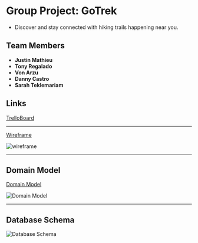# Group Project: GoTrek

- Discover and stay connected with hiking trails happening near you.

## Team Members

- **Justin Mathieu**
- **Tony Regalado**
- **Von Arzu**
- **Danny Castro**
- **Sarah Teklemariam**

## Links

[TrelloBoard](https://trello.com/b/QtZeaUCq/bsquad)

---

[Wireframe](https://miro.com/app/board/uXjVPVvwtEE=/)

![wireframe](https://user-images.githubusercontent.com/107226923/191168990-d9b55b25-9c3b-45ef-8ca3-d519c76cbc4b.PNG)

---

## Domain Model

[Domain Model](https://www.figma.com/file/EFjuZ2rYJqamcBEAxdqX8J/BSquad?node-id=0%3A1)

![Domain Model](https://user-images.githubusercontent.com/107226923/191167788-3c7bd8b1-08c9-498b-b951-34294b80ad07.png)

---

## Database Schema

![Database Schema](https://user-images.githubusercontent.com/107226923/191168688-1cd71343-1491-473a-803f-2f921d24a552.png)